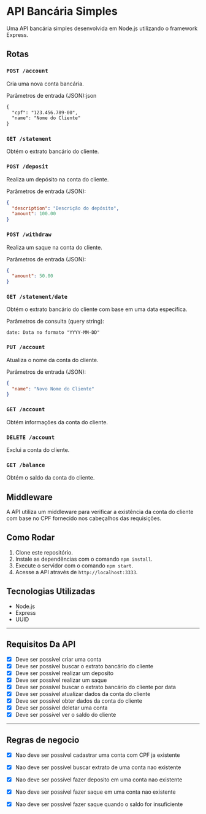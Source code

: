 


# API Bancária Simples

Uma API bancária simples desenvolvida em Node.js utilizando o framework Express.

## Rotas

### `POST /account`

Cria uma nova conta bancária.

Parâmetros de entrada (JSON):json
```markdown
{
  "cpf": "123.456.789-00",
  "name": "Nome do Cliente"
}
```

### `GET /statement`

Obtém o extrato bancário do cliente.

### `POST /deposit`

Realiza um depósito na conta do cliente.

Parâmetros de entrada (JSON):
```json
{
  "description": "Descrição do depósito",
  "amount": 100.00
}
```

### `POST /withdraw`

Realiza um saque na conta do cliente.

Parâmetros de entrada (JSON):
```json
{
  "amount": 50.00
}
```

### `GET /statement/date`

Obtém o extrato bancário do cliente com base em uma data específica.

Parâmetros de consulta (query string):
```
date: Data no formato "YYYY-MM-DD"
```

### `PUT /account`

Atualiza o nome da conta do cliente.

Parâmetros de entrada (JSON):
```json
{
  "name": "Novo Nome do Cliente"
}
```

### `GET /account`

Obtém informações da conta do cliente.

### `DELETE /account`

Exclui a conta do cliente.

### `GET /balance`

Obtém o saldo da conta do cliente.

## Middleware

A API utiliza um middleware para verificar a existência da conta do cliente com base no CPF fornecido nos cabeçalhos das requisições.

## Como Rodar

1. Clone este repositório.
2. Instale as dependências com o comando `npm install`.
3. Execute o servidor com o comando `npm start`.
4. Acesse a API através de `http://localhost:3333`.

## Tecnologias Utilizadas

- Node.js
- Express
- UUID
__________

## Requisitos Da API

- [x] Deve ser possível criar uma conta
- [x] Deve ser possível buscar o extrato bancário do cliente
- [x] Deve ser possível realizar um deposito
- [x] Deve ser possível realizar um saque
- [x] Deve ser possível buscar o extrato bancário do cliente por data
- [x] Deve ser possível atualizar dados da conta do cliente
- [x] Deve ser possível obter dados da conta do cliente
- [x] Deve ser possível deletar uma conta
- [x] Deve ser possível ver o saldo do cliente

---

## Regras de negocio

- [x] Nao deve ser possível cadastrar uma conta com CPF ja existente
- [x] Nao deve ser possível buscar extrato de uma conta nao existente
- [x] Nao deve ser possível fazer deposito em uma conta nao existente
- [x] Nao deve ser possível fazer saque em uma conta nao existente
- [x] Nao deve ser possível fazer saque quando o saldo for insuficiente




